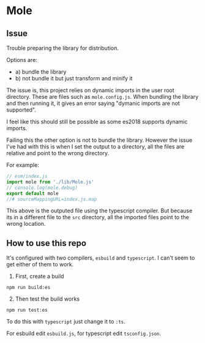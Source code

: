 # Mole

## Issue

Trouble preparing the library for distribution.

Options are:

-   a) bundle the library
-   b) not bundle it but just transform and minify it

The issue is, this project relies on dynamic imports in the user root directory. These are files such as `mole.config.js`. When bundling the library and then running it, it gives an error saying "dymanic imports are not supported".

I feel like this should still be possible as some es2018 supports dynamic imports.

Failing this the other option is not to bundle the library. However the issue I've had with this is when I set the output to a directory, all the files are relative and point to the wrong directory.

For example:

```js
// esm/index.js
import mole from './lib/Mole.js'
// console.log(mole.debug)
export default mole
//# sourceMappingURL=index.js.map
```

This above is the outputed file using the typescript compiler. But because its in a different file to the `src` directory, all the imported files point to the wrong location.

## How to use this repo

It's configured with two compilers, `esbuild` and `typescript`. I can't seem to get either of them to work.

1. First, create a build

```shell
npm run build:es
```

2. Then test the build works

```shell
npm run test:es
```

To do this with `typescript` just change it to `:ts`.

For esbuild edit `esbuild.js`, for typescript edit `tsconfig.json`.
